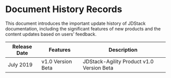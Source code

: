 # Document History Records

This document introduces the important update history of JDStack documentation, including the significant features of new products and the content updates based on users’ feedback.

| Release Date  | Features         | Description                                              |
| --------- | ------------ | ------------------------------------------------- |
| July 2019 | v1.0 Version Beta | JDStack-Agility Product v1.0 Version Beta |

